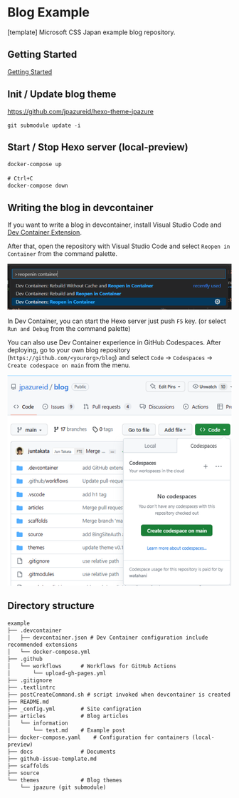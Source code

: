 # Blog Example

[template] Microsoft CSS Japan example blog repository.

## Getting Started

[Getting Started](./docs/getting-started.md)

## Init / Update blog theme

https://github.com/jpazureid/hexo-theme-jpazure

```shell
git submodule update -i
```

## Start / Stop Hexo server (local-preview)

```shell
docker-compose up

# Ctrl+C
docker-compose down
```

## Writing the blog in devcontainer

If you want to write a blog in devcontainer, install Visual Studio Code and [Dev Container Extension](https://marketplace.visualstudio.com/items?itemName=ms-vscode-remote.remote-containers).

After that, open the repository with Visual Studio Code and select `Reopen in Container` from the command palette.

![Reopen in Container](./docs/images/reopen-in-container.png)

In Dev Container, you can start the Hexo server just push `F5` key. (or select `Run and Debug` from the command palette)

You can also use Dev Container experience in GitHub Codespaces. After deploying, go to your own blog repository (`https://github.com/<yourorg>/blog`) and select `Code` -> `Codespaces` -> `Create codespace on main` from the menu.

![Create codespace on main](./docs/images/create-codespace.png)

## Directory structure

```
example
├── .devcontainer
│   ├── devcontainer.json # Dev Container configuration include recommended extensions
│   └── docker-compose.yml
├── .github
│   └── workflows      # Workflows for GitHub Actions
│       └── upload-gh-pages.yml
├── .gitignore
├── .textlintrc
├── postCreateCommand.sh # script invoked when devcontainer is created
├── README.md
├── _config.yml        # Site configration
├── articles           # Blog articles
│   └── information
│       └── test.md    # Example post
├── docker-compose.yaml    # Configuration for containers (local-preview)
├── docs               # Documents
├── github-issue-template.md
├── scaffolds
├── source
└── themes             # Blog themes
    └── jpazure (git submodule)
```
